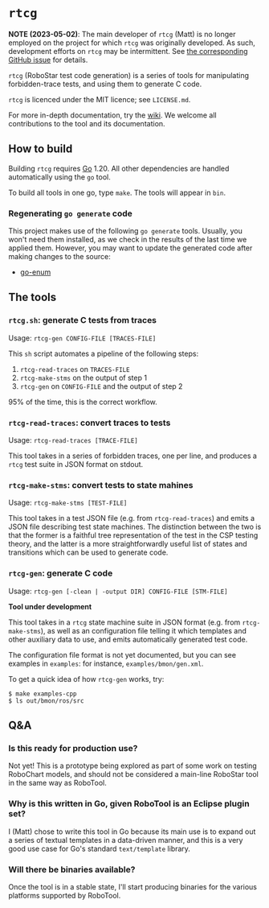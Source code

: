 # `rtcg`

**NOTE (2023-05-02)**: The main developer of `rtcg` (Matt) is no longer
employed on the project for which `rtcg` was originally developed.  As such,
development efforts on `rtcg` may be intermittent.
See [the corresponding GitHub issue](https://github.com/UoY-RoboStar/rtcg/issues/12)
for details.


`rtcg` (RoboStar test code generation) is a series of tools for manipulating
forbidden-trace tests, and using them to generate C code.

`rtcg` is licenced under the MIT licence; see `LICENSE.md`.

For more in-depth documentation, try the [wiki](https://github.com/UoY-RoboStar/rtcg/wiki).
We welcome all contributions to the tool and its documentation.


## How to build

Building `rtcg` requires [Go](https://go.dev) 1.20.
All other dependencies are handled automatically using the `go` tool.

To build all tools in one go, type `make`.  The tools will appear in `bin`.


### Regenerating `go generate` code

This project makes use of the following `go generate` tools.  Usually, you
won't need them installed, as we check in the results of the last time we
applied them.  However, you may want to update the generated code after making
changes to the source:

- [go-enum](https://github.com/abice/go-enum)


## The tools

### `rtcg.sh`: generate C tests from traces

Usage: `rtcg-gen CONFIG-FILE [TRACES-FILE]`

This `sh` script automates a pipeline of the following steps:

1. `rtcg-read-traces` on `TRACES-FILE`
2. `rtcg-make-stms` on the output of step 1
3. `rtcg-gen` on `CONFIG-FILE` and the output of step 2

95% of the time, this is the correct workflow.


### `rtcg-read-traces`: convert traces to tests

Usage: `rtcg-read-traces [TRACE-FILE]`

This tool takes in a series of forbidden traces, one per line, and produces
a `rtcg` test suite in JSON format on stdout.


### `rtcg-make-stms`: convert tests to state mahines

Usage: `rtcg-make-stms [TEST-FILE]`

This tool takes in a test JSON file (e.g. from `rtcg-read-traces`) and emits
a JSON file describing test state machines.  The distinction between the two
is that the former is a faithful tree representation of the test in the CSP
testing theory, and the latter is a more straightforwardly useful list of
states and transitions which can be used to generate code.


### `rtcg-gen`: generate C code

Usage: `rtcg-gen [-clean | -output DIR] CONFIG-FILE [STM-FILE]`

**Tool under development**

This tool takes in a `rtcg` state machine suite in JSON format (e.g. from
`rtcg-make-stms`), as well as an configuration file telling it which templates
and other auxiliary data to use, and emits automatically generated test code.

The configuration file format is not yet documented, but you can see examples
in `examples`: for instance, `examples/bmon/gen.xml`.

To get a quick idea of how `rtcg-gen` works, try:

```shell
$ make examples-cpp
$ ls out/bmon/ros/src
```


## Q&A

### Is this ready for production use?

Not yet!  This is a prototype being explored as part of some work on
testing RoboChart models, and should not be considered a main-line RoboStar
tool in the same way as RoboTool.


### Why is this written in Go, given RoboTool is an Eclipse plugin set?

I (Matt) chose to write this tool in Go because its main use is to expand out
a series of textual templates in a data-driven manner, and this is a very good
use case for Go's standard `text/template` library.


### Will there be binaries available?

Once the tool is in a stable state, I'll start producing binaries for the
various platforms supported by RoboTool.

